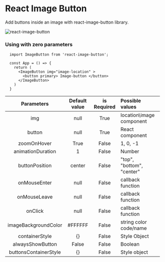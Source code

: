# React Image Button
Add buttons inside an image with react-image-button library.

![react-image-button](https://github.com/sumukhah/React-Image-Buttons/blob/develop/gif.gif?raw=true)

### Using with zero parameters
```
  import ImageButton from 'react-image-button';

  const App = () => {
    return (
      <ImageButton img="image-location" >
        <button primary> Image-button </button>
      </ImageButton>
    )
  }
```

| Parameters | Default value | is Required | Possible values |
| :--------------: | :---------: | :----------: |:---------------- |
|img|null|True |location\image component|
|button|null|True|React component|
|zoomOnHover|True|False|1, 0, -1|
|animationDuration|1|False|Number|
|buttonPosition|center|False|"top", "bottom", "center"|
|onMouseEnter|null|False|callback function|
|onMouseLeave|null|False|callback function|
|onClick|null|False|callback function|
|imageBackgroundColor|#FFFFFF|False|string color code/name|
|containerStyle|{}|False|Style Object|
|alwaysShowButton|False|False|Boolean|
|buttonsContainerStyle|{}|False|Style object|
